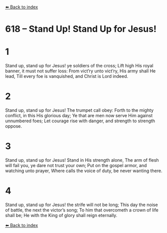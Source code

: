 [⬅️ Back to index](../README.md)

# 618 – Stand Up! Stand Up for Jesus!


# 1
Stand up, stand up for Jesus! ye soldiers of the cross;
Lift high His royal banner, it must not suffer loss:
From vict’ry unto vict’ry, His army shall He lead,
Till every foe is vanquished, and Christ is Lord indeed.

# 2
Stand up, stand up for Jesus! The trumpet call obey:
Forth to the mighty conflict, in this His glorious day;
Ye that are men now serve Him against unnumbered foes;
Let courage rise with danger, and strength to strength oppose.

# 3
Stand up, stand up for Jesus! Stand in His strength alone,
The arm of flesh will fail you, ye dare not trust your own;
Put on the gospel armor, and watching unto prayer,
Where calls the voice of duty, be never wanting there.

# 4
Stand up, stand up for Jesus! the strife will not be long;
This day the noise of battle, the next the victor’s song;
To him that overcometh a crown of life shall be;
He with the King of glory shall reign eternally.

[⬅️ Back to index](../README.md)
